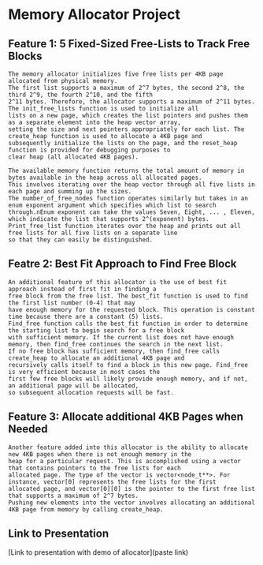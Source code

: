 # Memory Allocator Project

## Feature 1: 5 Fixed-Sized Free-Lists to Track Free Blocks
    The memory allocator initializes five free lists per 4KB page allocated from physical memory.
    The first list supports a maximum of 2^7 bytes, the second 2^8, the third 2^9, the fourth 2^10, and the fifth
    2^11 bytes. Therefore, the allocator supports a maximum of 2^11 bytes. The init_free_lists function is used to initialize all
    lists on a new page, which creates the list pointers and pushes them as a separate element into the heap vector array, 
    setting the size and next pointers appropriately for each list. The create_heap function is used to allocate a 4KB page and
    subsequently initialize the lists on the page, and the reset_heap function is provided for debugging purposes to 
    clear heap (all allocated 4KB pages).

    The available_memory function returns the total amount of memory in bytes available in the heap across all allocated pages. 
    This involves iterating over the heap vector through all five lists in each page and summing up the sizes. 
    The number_of_free_nodes function operates similarly but takes in an enum exponent argument which specifies which list to search through.nEnum exponent can take the values Seven, Eight, ... , Eleven, which indicate the list that supports 2^(exponent) bytes.
    Print_free_list function iterates over the heap and prints out all free lists for all five lists on a separate line 
    so that they can easily be distinguished.

## Featre 2: Best Fit Approach to Find Free Block
    An additional feature of this allocator is the use of best fit approach instead of first fit in finding a 
    free block from the free list. The best_fit function is used to find the first list number (0-4) that may 
    have enough memory for the requested block. This operation is constant time because there are a constant (5) lists. 
    Find_free function calls the best_fit function in order to determine the starting list to begin search for a free block 
    with sufficient memory. If the current list does not have enough memory, then find_free continues the search in the next list. 
    If no free block has sufficient memory, then find_free calls create_heap to allocate an additional 4KB page and 
    recursively calls itself to find a block in this new page. Find_free is very efficient because in most cases the 
    first few free blocks will likely provide enough memory, and if not, an additional page will be allocated, 
    so subsequent allocation requests will be fast. 

## Feature 3: Allocate additional 4KB Pages when Needed

    Another feature added into this allocator is the ability to allocate new 4KB pages when there is not enough memory in the 
    heap for a particular request. This is accomplished using a vector that contains pointers to the free lists for each 
    allocated page. The type of the vector is vector<node_t**>. For instance, vector[0] represents the free lists for the first
    allocated page, and vector[0][0] is the pointer to the first free list that supports a maximum of 2^7 bytes. 
    Pushing new elements into the vector involves allocating an additional 4KB page from memory by calling create_heap. 


## Link to Presentation 

[Link to presentation with demo of allocator](paste link)
